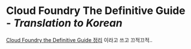 # Cloud Foundry The Definitive Guide - *Translation to Korean*
[Cloud Foundry the Definitive Guide 정리](http://burnoutband.github.io/CFDG-ko) 이라고 쓰고 끄적끄적..

